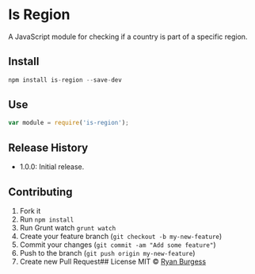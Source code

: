 Is Region
=============
A JavaScript module for checking if a country is part of a specific region.

## Install
```js
npm install is-region --save-dev
```
## Use
```js
var module = require('is-region');
```
## Release History
* 1.0.0: Initial release.
 
## Contributing
1. Fork it
2. Run `npm install`
3. Run Grunt watch `grunt watch`
4. Create your feature branch (`git checkout -b my-new-feature`)
5. Commit your changes (`git commit -am "Add some feature"`)
6. Push to the branch (`git push origin my-new-feature`)
7. Create new Pull Request## License
MIT © [Ryan Burgess](http://github.com/ryanburgess)